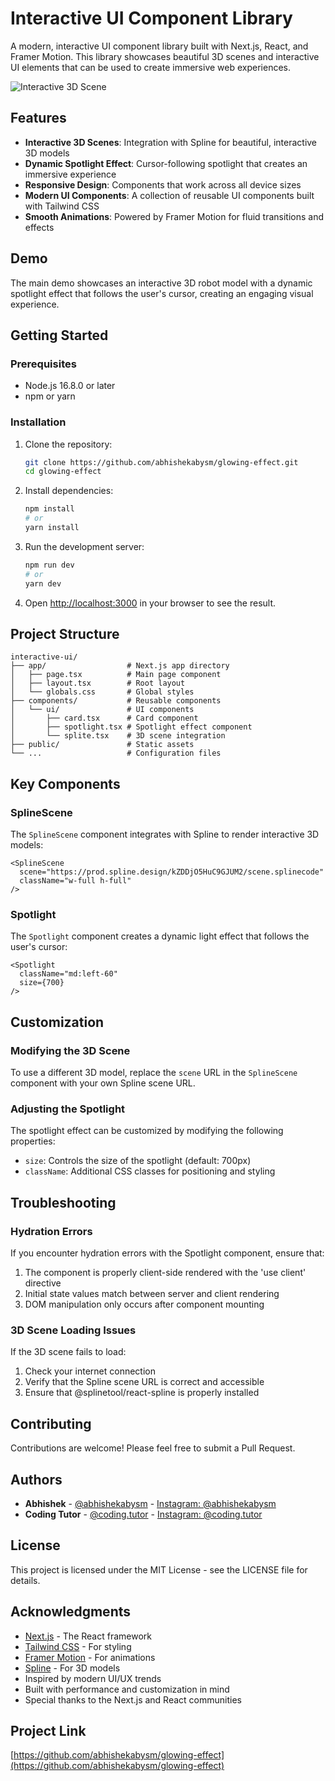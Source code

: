 # Interactive UI Component Library

A modern, interactive UI component library built with Next.js, React, and Framer Motion. This library showcases beautiful 3D scenes and interactive UI elements that can be used to create immersive web experiences.

![Interactive 3D Scene](https://github.com/yourusername/interactive-ui/raw/main/public/preview.png)

## Features

- **Interactive 3D Scenes**: Integration with Spline for beautiful, interactive 3D models
- **Dynamic Spotlight Effect**: Cursor-following spotlight that creates an immersive experience
- **Responsive Design**: Components that work across all device sizes
- **Modern UI Components**: A collection of reusable UI components built with Tailwind CSS
- **Smooth Animations**: Powered by Framer Motion for fluid transitions and effects

## Demo

The main demo showcases an interactive 3D robot model with a dynamic spotlight effect that follows the user's cursor, creating an engaging visual experience.

## Getting Started

### Prerequisites

- Node.js 16.8.0 or later
- npm or yarn

### Installation

1. Clone the repository:
   ```bash
   git clone https://github.com/abhishekabysm/glowing-effect.git
   cd glowing-effect
   ```

2. Install dependencies:
   ```bash
   npm install
   # or
   yarn install
   ```

3. Run the development server:
   ```bash
   npm run dev
   # or
   yarn dev
   ```

4. Open [http://localhost:3000](http://localhost:3000) in your browser to see the result.

## Project Structure

```
interactive-ui/
├── app/                  # Next.js app directory
│   ├── page.tsx          # Main page component
│   ├── layout.tsx        # Root layout
│   └── globals.css       # Global styles
├── components/           # Reusable components
│   └── ui/               # UI components
│       ├── card.tsx      # Card component
│       ├── spotlight.tsx # Spotlight effect component
│       └── splite.tsx    # 3D scene integration
├── public/               # Static assets
└── ...                   # Configuration files
```

## Key Components

### SplineScene

The `SplineScene` component integrates with Spline to render interactive 3D models:

```tsx
<SplineScene 
  scene="https://prod.spline.design/kZDDjO5HuC9GJUM2/scene.splinecode"
  className="w-full h-full"
/>
```

### Spotlight

The `Spotlight` component creates a dynamic light effect that follows the user's cursor:

```tsx
<Spotlight
  className="md:left-60"
  size={700}
/>
```

## Customization

### Modifying the 3D Scene

To use a different 3D model, replace the `scene` URL in the `SplineScene` component with your own Spline scene URL.

### Adjusting the Spotlight

The spotlight effect can be customized by modifying the following properties:

- `size`: Controls the size of the spotlight (default: 700px)
- `className`: Additional CSS classes for positioning and styling

## Troubleshooting

### Hydration Errors

If you encounter hydration errors with the Spotlight component, ensure that:

1. The component is properly client-side rendered with the 'use client' directive
2. Initial state values match between server and client rendering
3. DOM manipulation only occurs after component mounting

### 3D Scene Loading Issues

If the 3D scene fails to load:

1. Check your internet connection
2. Verify that the Spline scene URL is correct and accessible
3. Ensure that @splinetool/react-spline is properly installed

## Contributing

Contributions are welcome! Please feel free to submit a Pull Request.

## Authors

- **Abhishek** - [@abhishekabysm](https://github.com/abhishekabysm) - [Instagram: @abhishekabysm](https://instagram.com/abhishekabysm)
- **Coding Tutor** - [@coding.tutor](https://github.com/coding.tutor) - [Instagram: @coding.tutor](https://instagram.com/coding.tutor)

## License

This project is licensed under the MIT License - see the LICENSE file for details.

## Acknowledgments

- [Next.js](https://nextjs.org/) - The React framework
- [Tailwind CSS](https://tailwindcss.com/) - For styling
- [Framer Motion](https://www.framer.com/motion/) - For animations
- [Spline](https://spline.design/) - For 3D models
- Inspired by modern UI/UX trends
- Built with performance and customization in mind
- Special thanks to the Next.js and React communities

## Project Link

[https://github.com/abhishekabysm/glowing-effect](https://github.com/abhishekabysm/glowing-effect)

